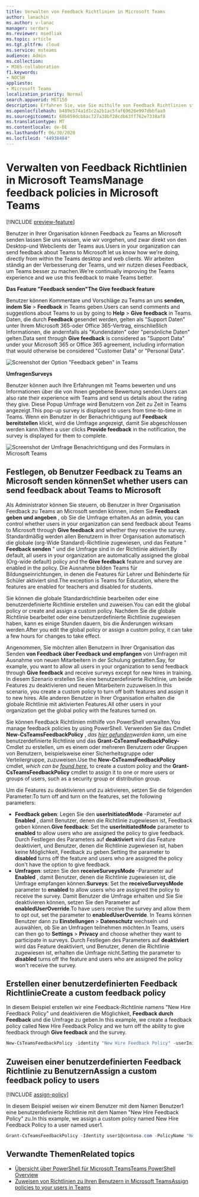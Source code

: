 ```yaml
---
title: Verwalten von Feedback Richtlinien in Microsoft Teams
author: lanachin
ms.author: v-lanac
manager: serdars
ms.reviewer: msedliak
ms.topic: article
ms.tgt.pltfrm: cloud
ms.service: msteams
audience: Admin
ms.collection:
- M365-collaboration
f1.keywords:
- NOCSH
appliesto:
- Microsoft Teams
localization_priority: Normal
search.appverid: MET150
description: Erfahren Sie, wie Sie mithilfe von Feedback Richtlinien steuern können, ob Teams-Benutzer in Ihrer Organisation Feedback zu Teams an Microsoft übermitteln können.
ms.openlocfilehash: b489e574a1d1c2a2b1ac5faf69626e997dbbfaa9
ms.sourcegitcommit: 60b859dcb8ac727a38bf28cdb63ff762e7338af8
ms.translationtype: MT
ms.contentlocale: de-DE
ms.lasthandoff: 06/30/2020
ms.locfileid: "44938484"
---
```

# <a name="manage-feedback-policies-in-microsoft-teams"></a><span data-ttu-id="11505-103">Verwalten von Feedback Richtlinien in Microsoft Teams</span><span class="sxs-lookup"><span data-stu-id="11505-103">Manage feedback policies in Microsoft Teams</span></span>

[!INCLUDE [preview-feature](includes/preview-feature.md)]

<span data-ttu-id="11505-104">Benutzer in Ihrer Organisation können Feedback zu Teams an Microsoft senden lassen Sie uns wissen, wie wir vorgehen, und zwar direkt von den Desktop-und Webclients der Teams aus.</span><span class="sxs-lookup"><span data-stu-id="11505-104">Users in your organization can send feedback about Teams to Microsoft let us know how we're doing, directly from within the Teams desktop and web clients.</span></span> <span data-ttu-id="11505-105">Wir arbeiten ständig an der Verbesserung der Teams, und wir nutzen dieses Feedback, um Teams besser zu machen.</span><span class="sxs-lookup"><span data-stu-id="11505-105">We're continually improving the Teams experience and we use this feedback to make Teams better.</span></span>

<span data-ttu-id="11505-106">**Das Feature "Feedback senden"**</span><span class="sxs-lookup"><span data-stu-id="11505-106">**The Give feedback feature**</span></span>

<span data-ttu-id="11505-107">Benutzer können Kommentare und Vorschläge zu Teams an uns **senden, indem Sie**  >  **Feedback** in Teams geben.</span><span class="sxs-lookup"><span data-stu-id="11505-107">Users can send comments and suggestions about Teams to us by going to **Help** > **Give feedback** in Teams.</span></span> <span data-ttu-id="11505-108">Daten, die durch **Feedback** gesendet werden, gelten als "Support Daten" unter Ihrem Microsoft 365-oder Office 365-Vertrag, einschließlich Informationen, die andernfalls als "Kundendaten" oder "persönliche Daten" gelten.</span><span class="sxs-lookup"><span data-stu-id="11505-108">Data sent through **Give feedback** is considered as "Support Data" under your Microsoft 365 or Office 365 agreement, including information that would otherwise be considered "Customer Data" or "Personal Data".</span></span>

![Screenshot der Option "Feedback geben" in Teams](media/manage-feedback-policies-in-teams-give-feedback.png)

<span data-ttu-id="11505-110">**Umfragen**</span><span class="sxs-lookup"><span data-stu-id="11505-110">**Surveys**</span></span>

<span data-ttu-id="11505-111">Benutzer können auch Ihre Erfahrungen mit Teams bewerten und uns Informationen über die von Ihnen gegebene Bewertung senden.</span><span class="sxs-lookup"><span data-stu-id="11505-111">Users can also rate their experience with Teams and send us details about the rating they give.</span></span> <span data-ttu-id="11505-112">Diese Popup Umfrage wird Benutzern von Zeit zu Zeit in Teams angezeigt.</span><span class="sxs-lookup"><span data-stu-id="11505-112">This pop-up survey is displayed to users from time-to-time in Teams.</span></span> <span data-ttu-id="11505-113">Wenn ein Benutzer in der Benachrichtigung auf **Feedback bereitstellen** klickt, wird die Umfrage angezeigt, damit Sie abgeschlossen werden kann.</span><span class="sxs-lookup"><span data-stu-id="11505-113">When a user clicks **Provide feedback** in the notification, the survey is displayed for them to complete.</span></span>

![Screenshot der Umfrage Benachrichtigung und des Formulars in Microsoft Teams](media/manage-feedback-policies-in-teams-survey.png)

## <a name="set-whether-users-can-send-feedback-about-teams-to-microsoft"></a><span data-ttu-id="11505-115">Festlegen, ob Benutzer Feedback zu Teams an Microsoft senden können</span><span class="sxs-lookup"><span data-stu-id="11505-115">Set whether users can send feedback about Teams to Microsoft</span></span>

<span data-ttu-id="11505-116">Als Administrator können Sie steuern, ob Benutzer in Ihrer Organisation Feedback zu Teams an Microsoft senden können, indem Sie **Feedback geben und angeben** , ob Sie die Umfrage erhalten.</span><span class="sxs-lookup"><span data-stu-id="11505-116">As an admin, you can control whether users in your organization can send feedback about Teams to Microsoft through **Give feedback** and whether they receive the survey.</span></span> <span data-ttu-id="11505-117">Standardmäßig werden allen Benutzern in Ihrer Organisation automatisch die globale (org-Wide Standard)-Richtlinie zugewiesen, und das Feature " **Feedback senden** " und die Umfrage sind in der Richtlinie aktiviert.</span><span class="sxs-lookup"><span data-stu-id="11505-117">By default, all users in your organization are automatically assigned the global (Org-wide default) policy and the **Give feedback** feature and survey are enabled in the policy.</span></span> <span data-ttu-id="11505-118">Die Ausnahme bilden Teams für Bildungseinrichtungen, in denen die Features für Lehrer und Behinderte für Schüler aktiviert sind.</span><span class="sxs-lookup"><span data-stu-id="11505-118">The exception is Teams for Education, where the features are enabled for teachers and disabled for students.</span></span>

<span data-ttu-id="11505-119">Sie können die globale Standardrichtlinie bearbeiten oder eine benutzerdefinierte Richtlinie erstellen und zuweisen.</span><span class="sxs-lookup"><span data-stu-id="11505-119">You can edit the global policy or create and assign a custom policy.</span></span> <span data-ttu-id="11505-120">Nachdem Sie die globale Richtlinie bearbeitet oder eine benutzerdefinierte Richtlinie zugewiesen haben, kann es einige Stunden dauern, bis die Änderungen wirksam werden.</span><span class="sxs-lookup"><span data-stu-id="11505-120">After you edit the global policy or assign a custom policy, it can take a few hours for changes to take effect.</span></span>

<span data-ttu-id="11505-121">Angenommen, Sie möchten allen Benutzern in Ihrer Organisation das Senden **von Feedback über Feedback und empfangen** von Umfragen mit Ausnahme von neuen Mitarbeitern in der Schulung gestatten.</span><span class="sxs-lookup"><span data-stu-id="11505-121">Say, for example, you want to allow all users in your organization to send feedback through **Give feedback** and receive surveys except for new hires in training.</span></span> <span data-ttu-id="11505-122">In diesem Szenario erstellen Sie eine benutzerdefinierte Richtlinie, um beide Features zu deaktivieren und neuen Mitarbeitern zuzuweisen.</span><span class="sxs-lookup"><span data-stu-id="11505-122">In this scenario, you create a custom policy to turn off both features and assign it to new hires.</span></span> <span data-ttu-id="11505-123">Alle anderen Benutzer in Ihrer Organisation erhalten die globale Richtlinie mit aktivierten Features.</span><span class="sxs-lookup"><span data-stu-id="11505-123">All other users in your organization get the global policy with the features turned on.</span></span>  

<span data-ttu-id="11505-124">Sie können Feedback Richtlinien mithilfe von PowerShell verwalten.</span><span class="sxs-lookup"><span data-stu-id="11505-124">You manage feedback policies by using PowerShell.</span></span> <span data-ttu-id="11505-125">Verwenden Sie das Cmdlet **New-CsTeamsFeedbackPolicy** , *das [hier gefunden](https://docs.microsoft.com/office365/enterprise/powershell/manage-skype-for-business-online-with-office-365-powershell)werden kann*, um eine benutzerdefinierte Richtlinie und das **Grant-CsTeamsFeedbackPolicy-** Cmdlet zu erstellen, um es einem oder mehreren Benutzern oder Gruppen von Benutzern, beispielsweise einer Sicherheitsgruppe oder Verteilergruppe, zuzuweisen.</span><span class="sxs-lookup"><span data-stu-id="11505-125">Use the **New-CsTeamsFeedbackPolicy** cmdlet, *which can be [found here](https://docs.microsoft.com/office365/enterprise/powershell/manage-skype-for-business-online-with-office-365-powershell)*, to create a custom policy and the **Grant-CsTeamsFeedbackPolicy** cmdlet to assign it to one or more users or groups of users, such as a security group or distribution group.</span></span>

<span data-ttu-id="11505-126">Um die Features zu deaktivieren und zu aktivieren, setzen Sie die folgenden Parameter:</span><span class="sxs-lookup"><span data-stu-id="11505-126">To turn off and turn on the features, set the following parameters:</span></span>

 - <span data-ttu-id="11505-127">**Feedback geben**: Legen Sie den **userInitiatedMode** -Parameter auf **Enabled** , damit Benutzer, denen die Richtlinie zugewiesen ist, Feedback geben können.</span><span class="sxs-lookup"><span data-stu-id="11505-127">**Give feedback**: Set the **userInitiatedMode** parameter to **enabled** to allow users who are assigned the policy to give feedback.</span></span> <span data-ttu-id="11505-128">Durch Festlegen des Parameters auf **deaktiviert** wird das Feature deaktiviert, und Benutzer, denen die Richtlinie zugewiesen ist, haben keine Möglichkeit, Feedback zu geben.</span><span class="sxs-lookup"><span data-stu-id="11505-128">Setting the parameter to **disabled** turns off the feature and users who are assigned the policy don't have the option to give feedback.</span></span>
 - <span data-ttu-id="11505-129">**Umfragen**: setzen Sie den **receiveSurveysMode** -Parameter auf **Enabled** , damit Benutzer, denen die Richtlinie zugewiesen ist, die Umfrage empfangen können.</span><span class="sxs-lookup"><span data-stu-id="11505-129">**Surveys**: Set the **receiveSurveysMode** parameter to **enabled** to allow users who are assigned the policy to receive the survey.</span></span> <span data-ttu-id="11505-130">Damit Benutzer die Umfrage erhalten und Sie Sie deaktivieren können, setzen Sie den Parameter auf **enabledUserOverride**.</span><span class="sxs-lookup"><span data-stu-id="11505-130">To have users receive the survey and allow them to opt out, set the parameter to **enabledUserOverride**.</span></span> <span data-ttu-id="11505-131">In Teams können Benutzer dann zu **Einstellungen**  >  **Datenschutz** wechseln und auswählen, ob Sie an Umfragen teilnehmen möchten.</span><span class="sxs-lookup"><span data-stu-id="11505-131">In Teams, users can then go to **Settings** > **Privacy** and choose whether they want to participate in surveys.</span></span> <span data-ttu-id="11505-132">Durch Festlegen des Parameters auf **deaktiviert** wird das Feature deaktiviert, und Benutzer, denen die Richtlinie zugewiesen ist, erhalten die Umfrage nicht.</span><span class="sxs-lookup"><span data-stu-id="11505-132">Setting the parameter to **disabled** turns off the feature and users who are assigned the policy won't receive the survey.</span></span>

## <a name="create-a-custom-feedback-policy"></a><span data-ttu-id="11505-133">Erstellen einer benutzerdefinierten Feedback Richtlinie</span><span class="sxs-lookup"><span data-stu-id="11505-133">Create a custom feedback policy</span></span>

<span data-ttu-id="11505-134">In diesem Beispiel erstellen wir eine Feedback-Richtlinie namens "New Hire Feedback Policy" und deaktivieren die Möglichkeit, **Feedback durch Feedback** und die Umfrage zu geben.</span><span class="sxs-lookup"><span data-stu-id="11505-134">In this example, we create a feedback policy called New Hire Feedback Policy and we turn off the ability to give feedback through **Give feedback** and the survey.</span></span>

```PowerShell
New-CsTeamsFeedbackPolicy -identity "New Hire Feedback Policy" -userInitiatedMode disabled -receiveSurveysMode disabled
```

## <a name="assign-a-custom-feedback-policy-to-users"></a><span data-ttu-id="11505-135">Zuweisen einer benutzerdefinierten Feedback Richtlinie zu Benutzern</span><span class="sxs-lookup"><span data-stu-id="11505-135">Assign a custom feedback policy to users</span></span>

[!INCLUDE [assign-policy](includes/assign-policy.md)]

<span data-ttu-id="11505-136">In diesem Beispiel weisen wir einem Benutzer mit dem Namen Benutzer1 eine benutzerdefinierte Richtlinie mit dem Namen "New Hire Feedback Policy" zu.</span><span class="sxs-lookup"><span data-stu-id="11505-136">In this example, we assign a custom policy named New Hire Feedback Policy to a user named user1.</span></span>

```PowerShell
Grant-CsTeamsFeedbackPolicy -Identity user1@contoso.com -PolicyName "New Hire Feedback Policy"
```

## <a name="related-topics"></a><span data-ttu-id="11505-137">Verwandte Themen</span><span class="sxs-lookup"><span data-stu-id="11505-137">Related topics</span></span>

- [<span data-ttu-id="11505-138">Übersicht über PowerShell für Microsoft Teams</span><span class="sxs-lookup"><span data-stu-id="11505-138">Teams PowerShell Overview</span></span>](teams-powershell-overview.md)
- [<span data-ttu-id="11505-139">Zuweisen von Richtlinien zu Ihren Benutzern in Microsoft Teams</span><span class="sxs-lookup"><span data-stu-id="11505-139">Assign policies to your users in Teams</span></span>](assign-policies.md)